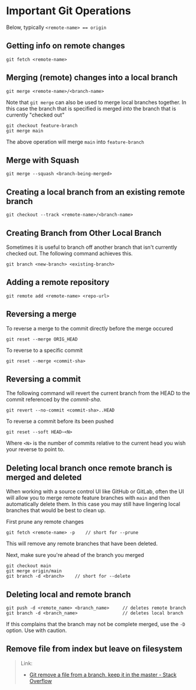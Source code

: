 # Important Git Operations

Below, typically `<remote-name> == origin`

## Getting info on remote changes

```
git fetch <remote-name>
```

## Merging (remote) changes into a local branch

```
git merge <remote-name>/<branch-name>
```

Note that `git merge` can also be used to merge local branches together. In this case the branch that is specified is merged _into_ the branch that is currently "checked out"

```
git checkout feature-branch
git merge main
```

The above operation will merge `main` into `feature-branch`

## Merge with Squash
```
git merge --squash <branch-being-merged>
```

## Creating a local branch from an existing remote branch

```
git checkout --track <remote-name>/<branch-name>
```

## Creating Branch from Other Local Branch
Sometimes it is useful to branch off another branch that isn't currently checked out. The following command achieves this.

```
git branch <new-branch> <existing-branch>
```

## Adding a remote repository

```
git remote add <remote-name> <repo-url>
```

## Reversing a merge

To reverse a merge to the commit directly before the merge occured

```
git reset --merge ORIG_HEAD
```

To reverse to a specific commit

```
git reset --merge <commit-sha>
```

## Reversing a commit

The following command will revert the current branch from the HEAD to the commit referenced by the *commit-sha*.

```
git revert --no-commit <commit-sha>..HEAD
```

To reverse a commit before its been pushed

```
git reset --soft HEAD~<N>
```

Where `<N>` is the number of commits relative to the current head you wish your reverse to point to.

## Deleting local branch once remote branch is merged and deleted

When working with a source control UI like GitHub or GitLab, often the UI will allow you to merge remote feature branches with `main` and then automatically delete them. In this case you may still have lingering local branches that would be best to clean up.

First prune any remote changes

```
git fetch <remote-name> -p    // short for --prune
```

This will remove any remote branches that have been deleted.

Next, make sure you're ahead of the branch you merged

```
git checkout main
git merge origin/main
git branch -d <branch>    // short for --delete
```

## Deleting local and remote branch

```
git push -d <remote_name> <branch_name>     // deletes remote branch
git branch -d <branch_name>                 // deletes local branch
```

If this complains that the branch may not be complete merged, use the `-D` option. Use with caution.

## Remove file from index but leave on filesystem

> Link:
> 
> - [Git remove a file from a branch, keep it in the master - Stack Overflow](https://stackoverflow.com/questions/37422221/git-remove-a-file-from-a-branch-keep-it-in-the-master)
